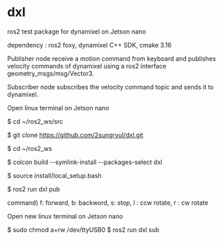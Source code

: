 # dxl

ros2 test package for dynamixel on Jetson nano

dependency : ros2 foxy, dynamixel C++ SDK, cmake 3.16

Publisher node receive a motion command from keyboard and publishes velocity commands of dynamixel using a ros2 interface geometry_msgs/msg/Vector3.

Subscriber node subscribes the velocity command topic and sends it to dynamixel.

Open linux terminal on Jetson nano

$ cd ~/ros2_ws/src

$ git clone https://github.com/2sungryul/dxl.git

$ cd ~/ros2_ws

$ colcon build --symlink-install --packages-select dxl

$ source install/local_setup.bash

$ ros2 run dxl pub

command) f: forward, b: backword, s: stop, l : ccw rotate, r : cw rotate

Open new linux terminal on Jetson nano

$ sudo chmod a+rw /dev/ttyUSB0
$ ros2 run dxl sub
